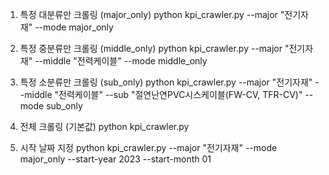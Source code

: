1. 특정 대분류만 크롤링 (major_only)
python kpi_crawler.py --major "전기자재" --mode major_only

2. 특정 중분류만 크롤링 (middle_only)
python kpi_crawler.py --major "전기자재" --middle "전력케이블" --mode middle_only

3. 특정 소분류만 크롤링 (sub_only)
python kpi_crawler.py --major "전기자재" --middle "전력케이블" --sub "절연난연PVC시스케이블(FW-CV, TFR-CV)" --mode sub_only

4. 전체 크롤링 (기본값)
python kpi_crawler.py

5. 시작 날짜 지정
python kpi_crawler.py --major "전기자재" --mode major_only --start-year 2023 --start-month 01